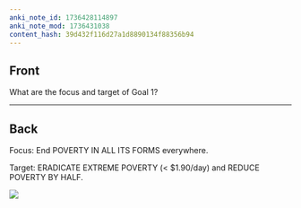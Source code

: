 ```yaml
---
anki_note_id: 1736428114897
anki_note_mod: 1736431038
content_hash: 39d432f116d27a1d8890134f88356b94
---
```


## Front

What are the focus and target of Goal 1?

<hr/>

## Back

Focus: End POVERTY IN ALL ITS FORMS everywhere.  
  
Target: ERADICATE EXTREME POVERTY (< $1.90/day) and REDUCE POVERTY BY HALF.  
  
![](paste-e676e215b61b9eea8f2c1c4a465e37da1dc8f0a3.jpg)